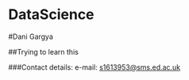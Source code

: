 # DataScience

#Dani Gargya

##Trying to learn this

###Contact details:
e-mail: s1613953@sms.ed.ac.uk
